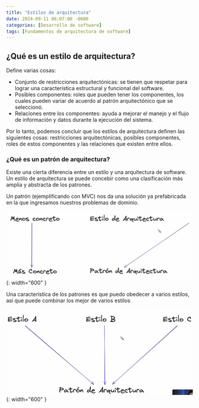 ```yaml
---
title: "Estilos de arquitectura"
date: 2024-09-11 06:07:00 -0600
categories: [Desarrollo de software]
tags: [Fundamentos de arquitectura de software]
---
```


## ¿Qué es un estilo de arquitectura?

Define varias cosas:

* Conjunto de restricciones arquitectónicas: se tienen que respetar para lograr una característica estructural y funcional del software.
* Posibles componentes: roles que pueden tener los componentes, los cuales pueden variar de acuerdo al patrón arquitectónico que se seleccionó.
* Relaciones entre los componentes: ayuda a mejorar el manejo y el flujo de información y datos durante la ejecución del sistema.

Por lo tanto, podemos concluir que los estilos de arquitectura definen las siguientes cosas: restricciones arquitectónicas, posibles componentes, roles de estos componentes y las relaciones que existen entre ellos.

### ¿Qué es un patrón de arquitectura?

Existe una cierta diferencia entre un estilo y una arquitectura de software. Un estilo de arquitectura se puede concebir como una clasificación más amplia y abstracta de los patrones.

Un patrón (ejemplificando con MVC) nos da una solución ya prefabricada en la que ingresamos nuestros problemas de dominio.

![alt text](/assets/arq-019.png){: width="600" }

Una característica de los patrones es que puedo obedecer a varios estilos, asi que puede combinar los mejor de varios estilos 

![alt text](/assets/arq-020.png){: width="600" }



